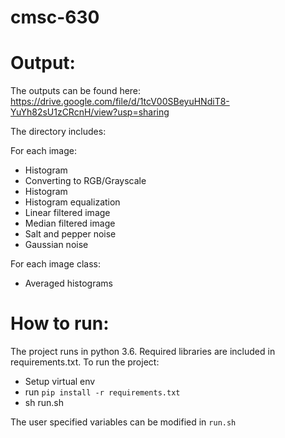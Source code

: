 # cmsc-630

# Output:

The outputs can be found here: https://drive.google.com/file/d/1tcV00SBeyuHNdiT8-YuYh82sU1zCRcnH/view?usp=sharing

The directory includes:

For each image:
* Histogram
* Converting to RGB/Grayscale
* Histogram
* Histogram equalization
* Linear filtered image
* Median filtered image
* Salt and pepper noise
* Gaussian noise

For each image class:
* Averaged histograms

# How to run:

The project runs in python 3.6. Required libraries are included in requirements.txt. To run the project:
* Setup virtual env
* run `pip install -r requirements.txt`
* sh run.sh

The user specified variables can be modified in `run.sh`
